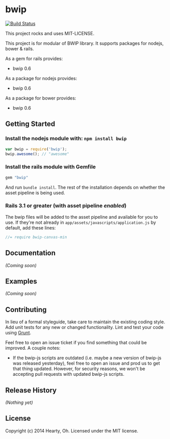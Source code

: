 # bwip
 [![Build Status](https://secure.travis-ci.org/heartyoh/bwip.png?branch=master)](http://travis-ci.org/heartyoh/bwip)

This project rocks and uses MIT-LICENSE.

This project is for modular of BWIP library.
It supports packages for nodejs, bower & rails.

As a gem for rails provides:

  * bwip 0.6

As a package for nodejs provides:

  * bwip 0.6

As a package for bower provides:

  * bwip 0.6

## Getting Started
### Install the nodejs module with: `npm install bwip`

```javascript
var bwip = require('bwip');
bwip.awesome(); // "awesome"
```

### Install the rails module with Gemfile

```ruby
gem "bwip"
```

And run `bundle install`. The rest of the installation depends on
whether the asset pipeline is being used.

### Rails 3.1 or greater (with asset pipeline *enabled*)

The bwip files will be added to the asset pipeline and available for you to use. If they're not already in `app/assets/javascripts/application.js` by default, add these lines:

```js
//= require bwip-canvas-min
```

## Documentation
_(Coming soon)_

## Examples
_(Coming soon)_

## Contributing
In lieu of a formal styleguide, take care to maintain the existing coding style. Add unit tests for any new or changed functionality. Lint and test your code using [Grunt](http://gruntjs.com/).

Feel free to open an issue ticket if you find something that could be improved. A couple notes:

* If the bwip-js scripts are outdated (i.e. maybe a new version of bwip-js was released yesterday), feel free to open an issue and prod us to get that thing updated. However, for security reasons, we won't be accepting pull requests with updated bwip-js scripts.

## Release History
_(Nothing yet)_

## License
Copyright (c) 2014 Hearty, Oh. Licensed under the MIT license.
